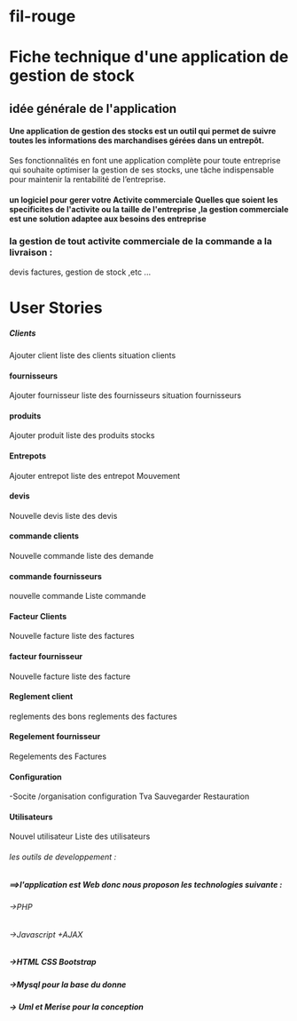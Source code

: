 # fil-rouge

# Fiche technique d'une application de gestion de stock

## idée générale de l'application

#### Une application de gestion des stocks est un outil qui permet de suivre toutes les informations des marchandises gérées dans un entrepôt. 
Ses fonctionnalités en font une application complète pour toute entreprise qui souhaite optimiser la gestion de ses stocks, 
une tâche indispensable pour maintenir la rentabilité de l’entreprise.

#### un logiciel pour gerer votre Activite commerciale Quelles que soient les specificites de l'activite ou la taille de l'entreprise ,la gestion commerciale est une solution adaptee aux besoins des entreprise

### la gestion de tout activite commerciale de la commande a la livraison :
devis factures, gestion de stock ,etc ... 



# User Stories

##### Clients

Ajouter client 
liste des clients
situation clients

#### fournisseurs

Ajouter fournisseur
liste des fournisseurs
situation fournisseurs



#### produits
Ajouter produit
liste des produits
stocks


#### Entrepots
Ajouter entrepot
liste des entrepot
Mouvement

#### devis
Nouvelle devis
liste des devis

#### commande clients
Nouvelle commande
liste des demande


#### commande fournisseurs
nouvelle commande 
Liste commande

#### Facteur Clients
Nouvelle facture
liste des factures

#### facteur fournisseur
Nouvelle facture
liste des facture

#### Reglement client 
reglements des bons 
reglements des factures

#### Regelement fournisseur
Regelements des Factures 

#### Configuration 
-Socite /organisation 
configuration Tva 
Sauvegarder 
Restauration 


#### Utilisateurs
Nouvel utilisateur
Liste des utilisateurs




###### les outils de developpement :

##### ==>l'application est Web donc nous proposon les technologies suivante :

###### ->PHP 
###### ->Javascript +AJAX 
##### ->HTML CSS Bootstrap 
##### ->Mysql pour la base du donne 
##### -> Uml et Merise pour la conception
